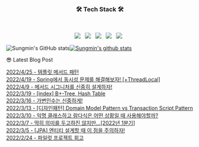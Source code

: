 

<h3 align="center"><b>🛠 Tech Stack 🛠</b></h3>
</br>
<p align="center">
<img src="https://img.shields.io/badge/JavaScript-F7DF1E?style=flat-square&logo=JavaScript&logoColor=white"/></a> &nbsp
<img src="https://img.shields.io/badge/Node.js-339933?style=flat-square&logo=Node.js&logoColor=white"/></a> &nbsp
<!-- <img src="https://img.shields.io/badge/Android-3DDC84?style=flat-square&logo=Android&logoColor=white"/></a> &nbsp -->
<img src="https://img.shields.io/badge/MongoDB-47A248?style=flat-square&logo=MongoDB&logoColor=white"/></a> &nbsp 
<img src="https://img.shields.io/badge/MySQL-4479A1?style=flat-square&logo=MySQL&logoColor=white"/></a> &nbsp 
<img src="https://img.shields.io/badge/Amazon AWS-232F3E?style=flat-square&logo=Amazon%20AWS&logoColor=white"/></a> &nbsp </p>


![Sungmin's GitHub stats](https://github-readme-stats.vercel.app/api?username=sungmin69355&show_icons=true&theme=radical)[![Sungmin's github stats](https://github-readme-stats.vercel.app/api/top-langs/?username=sungmin69355&show_icons=true&hide_border=true&title_color=004386&icon_color=004386&layout=compact)](https://github.com/sungmin69355)


😎 Latest Blog Post

[2022/4/25 - 템플릿 메서드 패턴](https://applepick.tistory.com/158) <br>
[2022/4/19 - Spring에서 동시성 문제를 해결해보자! [+ThreadLocal]](https://applepick.tistory.com/157) <br>
[2022/4/9 - 메서드 시그니처를 신중히 설계하자!](https://applepick.tistory.com/156) <br>
[2022/3/19 - [index] B+-Tree, Hash Table](https://applepick.tistory.com/155) <br>
[2022/3/16 - 가변인수는 신중하게!](https://applepick.tistory.com/154) <br>
[2022/3/13 - [디자인패턴] Domain Model Pattern vs Transaction Script Pattern](https://applepick.tistory.com/153) <br>
[2022/3/10 - 익명 클래스하고 람다식은 어떤 상황일 때 사용해야할까?](https://applepick.tistory.com/152) <br>
[2022/3/7 - 딱히 의미를 두고하진 않지만...[2022년 1분기]](https://applepick.tistory.com/151) <br>
[2022/3/5 - [JPA] 엔티티 설계할 때 이 점을 주의하자!](https://applepick.tistory.com/150) <br>
[2022/2/24 - 파일럿 프로젝트 회고](https://applepick.tistory.com/149) <br>

